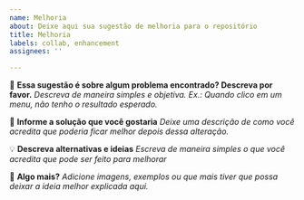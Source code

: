 ```yaml
---
name: Melhoria
about: Deixe aqui sua sugestão de melhoria para o repositório
title: Melhoria
labels: collab, enhancement
assignees: ''

---
```


:pushpin: **Essa sugestão é sobre algum problema encontrado? Descreva por favor.**
*Descreva de maneira simples e objetiva. Ex.: Quando clico em um menu, não tenho o resultado esperado.*

:construction: **Informe a solução que você gostaria**
*Deixe uma descrição de como você acredita que poderia ficar melhor depois dessa alteração.*

:bulb: **Descreva alternativas e ideias**
*Escreva de maneira simples o que você acredita que pode ser feito para melhorar*

:pencil: **Algo mais?**
*Adicione imagens, exemplos ou que mais tiver que possa deixar a ideia melhor explicada aqui.*
